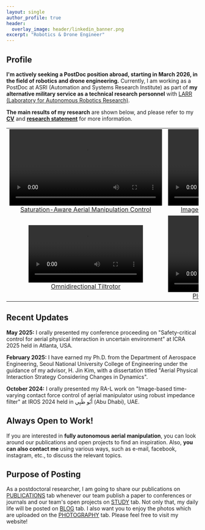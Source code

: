 ```yaml
---
layout: single
author_profile: true
header:
  overlay_image: header/linkedin_banner.png
excerpt: "Robotics & Drone Engineer"
---
```


## Profile
**I'm actively seeking a PostDoc position abroad, starting in March 2026, in the field of robotics and drone engineering.** Currently, I am working as a PostDoc at ASRI (Automation and Systems Research Institute) as part of **my alternative military service as a technical research personnel** with <a href="https://larr.snu.ac.kr/" target="_blank">LARR (Laboratory for Autonomous Robotics Research)</a>. 

**The main results of my research** are shown below, and please refer to my [**CV**](https://jh-byun.github.io/download/CV_2025_08_12.pdf) and [**research statement**](https://jh-byun.github.io/download/research_statement/Research_Statement_250805.pdf) for more information.
<table>
    <tr>
      <td align="center" width="50%">
        <a href="https://jh-byun.github.io/pub/ICRA25/" target="_blank">
          <video style="border: none; box-shadow: none;" width="400" controls>
            <source src="/videos/byun2025icra_video.mp4" type="video/mp4">
            Your browser does not support the video tag.
          </video>
          <br/> Saturation-Aware Aerial Manipulation Control
        </a>
      </td>
      <td align="center" width="50%">
        <a href="https://jh-byun.github.io/pub/RAL24/" target="_blank">
          <video style="border: none; box-shadow: none;" width="400" controls>
            <source src="/videos/byun2024ral_video.mp4" type="video/mp4">
            Your browser does not support the video tag.
          </video>
          <br/> Image-Based Aerial Force-Tracking Control 
        </a>
      </td>
    </tr>
    <tr>
      <td align="center" width="50%">
        <a href="https://jh-byun.github.io/pub/LEEICRA24/" target="_blank">
          <video style="border: none; box-shadow: none;" width="300" controls>
            <source src="/videos/lee2024Icra_video.mp4" type="video/mp4">
            Your browser does not support the video tag.
          </video>
          <br/> Omnidirectional Tiltrotor 
        </a>
      </td>
      <td align="center" width="50%">
        <a href="https://jh-byun.github.io/pub/T-ASE23/" target="_blank">
          <video style="border: none; box-shadow: none;" width="400" controls>
            <source src="/videos/byun2023tase_video.mp4" type="video/mp4">
            Your browser does not support the video tag.
          </video>
          <br/> Plug-pulling with Aerial Manipulator
        </a>
      </td>
    </tr>
</table>

## Recent Updates

**May 2025:** I orally presented my conference proceeding on "Safety-critical control for aerial physical interaction in uncertain environment" at ICRA 2025 held in Atlanta, USA. 

**February 2025:**  I have earned my Ph.D. from the Department of Aerospace Engineering, Seoul National University College of Engineering under the guidance of my advisor, H. Jin Kim, with a dissertation titled "Aerial Physical Interaction Strategy Considering Changes in Dynamics".

**October 2024:** I orally presented my RA-L work on "Image-based time-varying contact force control of aerial manipulator using robust impedance filter" at IROS 2024 held in أَبُو ظَبِي (Abu Dhabi), UAE. 

## Always Open to Work!
If you are interested in **fully autonomous aerial manipulation**, you can look around our publications and open projects to find an inspiration. Also, **you can also contact me** using various ways, such as e-mail, facebook, instagram, etc., to discuss the relevant topics.

## Purpose of Posting
As a postdoctoral researcher, I am going to share our publications on <a href="https://jh-byun.github.io/_pages/pub/index.html">PUBLICATIONS</a> tab whenever our team publish a paper to conferences or journals and our team's open projects on <a href="https://jh-byun.github.io/_pages/pub/index.html">STUDY</a> tab. Not only that, my daily life will be posted on <a href="https://jh-byun.github.io/_pages/blog/index.html">BLOG</a> tab. I also want you to enjoy the photos which are uploaded on the <a href="https://jh-byun.github.io/_pages/photography/index.html">PHOTOGRAPHY</a> tab. Please feel free to visit my website!
